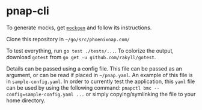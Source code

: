 # pnap-cli

To generate mocks, get [`mockgen`](https://github.com/golang/mock) and follow its instructions.

Clone this repository in `~/go/src/phoenixnap.com/`

To test everything, run `go test ./tests/...`. To colorize the output, download `gotest` from `go get -u github.com/rakyll/gotest`.

Details can be passed using a config file. This file can be passed as an argument, or can be read if placed in `~/pnap.yaml`. An example of this file is in `sample-config.yaml`. In order to currently test the application, this `yaml` file can be used by using the following command: `pnapctl bmc --config=sample-config.yaml ...` or simply copying/symlinking the file to your home directory.